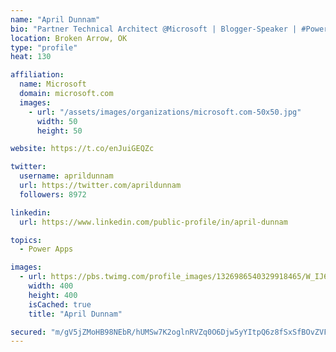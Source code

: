 ```yaml
---
name: "April Dunnam"
bio: "Partner Technical Architect @Microsoft | Blogger-Speaker | #PowerApps, #PowerAutomate, #Office365, #SharePoint | #WIT | #Karaoke Queen"
location: Broken Arrow, OK
type: "profile"
heat: 130

affiliation:
  name: Microsoft
  domain: microsoft.com
  images:
    - url: "/assets/images/organizations/microsoft.com-50x50.jpg"
      width: 50
      height: 50

website: https://t.co/enJuiGEQZc

twitter:
  username: aprildunnam
  url: https://twitter.com/aprildunnam
  followers: 8972

linkedin:
  url: https://www.linkedin.com/public-profile/in/april-dunnam

topics:
  - Power Apps

images:
  - url: https://pbs.twimg.com/profile_images/1326986540329918465/W_IJ6Ih2_400x400.jpg
    width: 400
    height: 400
    isCached: true
    title: "April Dunnam"

secured: "m/gV5jZMoHB98NEbR/hUMSw7K2oglnRVZq0O6Djw5yYItpQ6z8fSxSfBOvZVFjCpIppgKjJEOMxuTbQTo8La78n0/Tkwh9u1pSNQEFQoEiZQgfEY/bmXN0sc/nydJUax/fJJs88a0DScshxZDnX0YKk+cyhJs9inyu+mJERMUCaR1kSVUfqNH3Km/cFxR4BkjIffx5/8iT3Km+1OweCK9cjnUid2hsygLKUuHA4Nxq/a26fC6RKHP+2d6hKKUox0vQup4NuCccfKkaHnT/fLmOJCZaCMFXPL6aI6CDrywEmHi+vbY7WVcwJgLhw3xO2IjOgKWLknS1N3pwi1Qd45w6u8Avy6H5QX3GH/DwPqteS3dYNXQ7YP5pWrlx//OkZ7xJM8MXZbCLu33RMFr1n+IPb6EZlCHlyjRRn62mPKBiI=;zL77pGNcoplHEoiFVfZo7A=="
---
```


